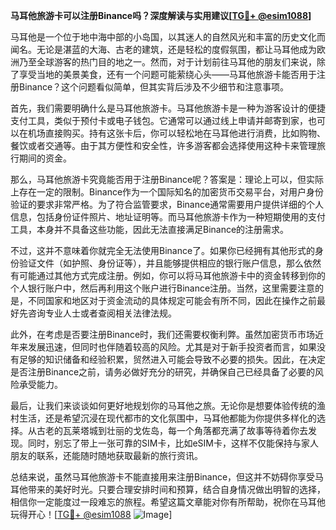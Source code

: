 **马耳他旅游卡可以注册Binance吗？深度解读与实用建议[[TG💪+ @esim1088](https://t.me/s/esim1088)]**

马耳他是一个位于地中海中部的小岛国，以其迷人的自然风光和丰富的历史文化而闻名。无论是湛蓝的大海、古老的建筑，还是轻松的度假氛围，都让马耳他成为欧洲乃至全球游客的热门目的地之一。然而，对于计划前往马耳他的朋友们来说，除了享受当地的美景美食，还有一个问题可能萦绕心头——马耳他旅游卡能否用于注册Binance？这个问题看似简单，但其实背后涉及不少细节和注意事项。

首先，我们需要明确什么是马耳他旅游卡。马耳他旅游卡是一种为游客设计的便捷支付工具，类似于预付卡或电子钱包。它通常可以通过线上申请并邮寄到家，也可以在机场直接购买。持有这张卡后，你可以轻松地在马耳他进行消费，比如购物、餐饮或者交通等。由于其方便性和安全性，许多游客都会选择使用这种卡来管理旅行期间的资金。

那么，马耳他旅游卡究竟能否用于注册Binance呢？答案是：理论上可以，但实际上存在一定的限制。Binance作为一个国际知名的加密货币交易平台，对用户身份验证的要求非常严格。为了符合监管要求，Binance通常需要用户提供详细的个人信息，包括身份证件照片、地址证明等。而马耳他旅游卡作为一种短期使用的支付工具，本身并不具备这些功能，因此无法直接满足Binance的注册需求。

不过，这并不意味着你就完全无法使用Binance了。如果你已经拥有其他形式的身份验证文件（如护照、身份证等），并且能够提供相应的银行账户信息，那么依然有可能通过其他方式完成注册。例如，你可以将马耳他旅游卡中的资金转移到你的个人银行账户中，然后再利用这个账户进行Binance注册。当然，这里需要注意的是，不同国家和地区对于资金流动的具体规定可能会有所不同，因此在操作之前最好先咨询专业人士或者查阅相关法律法规。

此外，在考虑是否要注册Binance时，我们还需要权衡利弊。虽然加密货币市场近年来发展迅速，但同时也伴随着较高的风险。尤其是对于新手投资者而言，如果没有足够的知识储备和经验积累，贸然进入可能会导致不必要的损失。因此，在决定是否注册Binance之前，请务必做好充分的研究，并确保自己已经具备了必要的风险承受能力。

最后，让我们来谈谈如何更好地规划你的马耳他之旅。无论你是想要体验传统的渔村生活，还是希望沉浸在现代都市的文化氛围中，马耳他都能为你提供多样化的选择。从古老的瓦莱塔城到壮丽的戈佐岛，每一个角落都充满了故事等待着你去发现。同时，别忘了带上一张可靠的SIM卡，比如eSIM卡，这样不仅能保持与家人朋友的联系，还能随时随地获取最新的旅行资讯。

总结来说，虽然马耳他旅游卡不能直接用来注册Binance，但这并不妨碍你享受马耳他带来的美好时光。只要合理安排时间和预算，结合自身情况做出明智的选择，相信你一定能度过一段难忘的旅程。希望这篇文章能对你有所帮助，祝你在马耳他玩得开心！[[TG💪+ @esim1088](https://t.me/s/esim1088) ![Image](https://i.postimg.cc/4NQfJmqS/Snipaste-2025-05-13-00-14-12.png)]